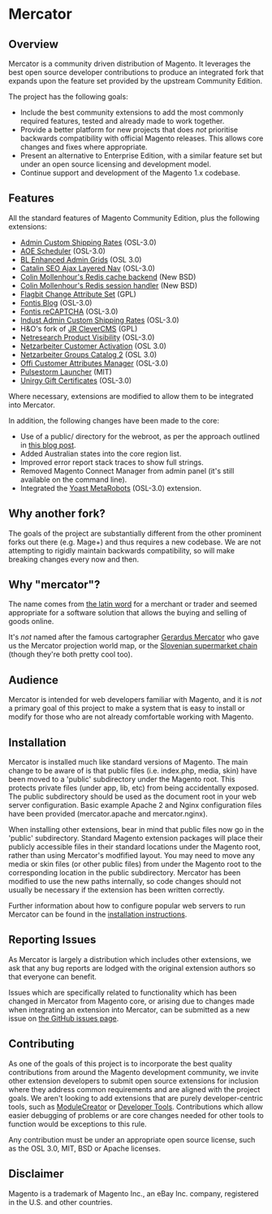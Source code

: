 Mercator
========

Overview
--------

Mercator is a community driven distribution of Magento. It leverages the best open source developer contributions to produce an integrated fork that expands upon the feature set provided by the upstream Community Edition.

The project has the following goals:

* Include the best community extensions to add the most commonly required features, tested and already made to work together.
* Provide a better platform for new projects that does *not* prioritise backwards compatibility with official Magento releases. This allows core changes and fixes where appropriate.
* Present an alternative to Enterprise Edition, with a similar feature set but under an open source licensing and development model.
* Continue support and development of the Magento 1.x codebase.


Features
--------

All the standard features of Magento Community Edition, plus the following extensions:

* [Admin Custom Shipping Rates](http://www.magentocommerce.com/magento-connect/admin-custom-shipping-rate.html) (OSL-3.0)
* [AOE Scheduler](https://github.com/fbrnc/Aoe_Scheduler) (OSL-3.0)
* [BL Enhanced Admin Grids](https://github.com/mage-eag/mage-enhanced-admin-grids) (OSL 3.0)
* [Catalin SEO Ajax Layered Nav](http://www.magentocommerce.com/magento-connect/layered-navigation-seo-6101.html) (OSL-3.0)
* [Colin Mollenhour's Redis cache backend](https://github.com/colinmollenhour/Cm_Cache_Backend_Redis) (New BSD)
* [Colin Mollenhour's Redis session handler](https://github.com/colinmollenhour/Cm_RedisSession) (New BSD)
* [Flagbit Change Attribute Set](https://github.com/Flagbit/Magento-ChangeAttributeSet) (GPL)
* [Fontis Blog](https://github.com/fontis/fontis_blog) (OSL-3.0)
* [Fontis reCAPTCHA](https://github.com/fontis/fontis_recaptcha) (OSL-3.0)
* [Indust Admin Custom Shipping Rates](http://www.magentocommerce.com/magento-connect/admin-custom-shipping-rate.html) (OSL-3.0)
* H&O's fork of [JR CleverCMS](https://github.com/ho-nl/magento-clever-cms) (GPL)
* [Netresearch Product Visibility](https://github.com/netresearch/Magento-Productvisibility) (OSL-3.0)
* [Netzarbeiter Customer Activation](https://github.com/Vinai/customer-activation) (OSL 3.0)
* [Netzarbeiter Groups Catalog 2](https://github.com/Vinai/groupscatalog2) (OSL 3.0)
* [Offi Customer Attributes Manager](http://www.magentocommerce.com/magento-connect/customer-attributes-manager-5092.html) (OSL-3.0)
* [Pulsestorm Launcher](https://github.com/astorm/PulsestormLauncher) (MIT)
* [Unirgy Gift Certificates](http://www.unirgy.com/products/ugiftcert/) (OSL-3.0)

Where necessary, extensions are modified to allow them to be integrated into Mercator.

In addition, the following changes have been made to the core:

* Use of a public/ directory for the webroot, as per the approach outlined in [this blog post](http://www.fontis.com.au/blog/magento/move-magento-private-files-outside-docroot).
* Added Australian states into the core region list.
* Improved error report stack traces to show full strings.
* Removed Magento Connect Manager from admin panel (it's still available on the command line).
* Integrated the [Yoast MetaRobots](http://www.magentocommerce.com/magento-connect/yoast-metarobots.html) (OSL-3.0) extension.


Why another fork?
-----------------

The goals of the project are substantially different from the other prominent forks out there (e.g. Mage+) and thus requires a new codebase. We are not attempting to rigidly maintain backwards compatibility, so will make breaking changes every now and then.


Why "mercator"?
---------------

The name comes from [the latin word](http://en.wiktionary.org/wiki/mercator) for a merchant or trader and seemed appropriate for a software solution that allows the buying and selling of goods online.

It's *not* named after the famous cartographer [Gerardus Mercator](http://en.wikipedia.org/wiki/Gerardus_Mercator) who gave us the Mercator projection world map, or the [Slovenian supermarket chain](http://en.wikipedia.org/wiki/Mercator_%28retail%29) (though they're both pretty cool too).


Audience
--------

Mercator is intended for web developers familiar with Magento, and it is *not* a primary goal of this project to make a system that is easy to install or modify for those who are not already comfortable working with Magento.


Installation
------------

Mercator is installed much like standard versions of Magento. The main change to be aware of is that public files (i.e. index.php, media, skin) have been moved to a 'public' subdirectory under the Magento root. This protects private files (under app, lib, etc) from being accidentally exposed. The public subdirectory should be used as the document root in your web server configuration. Basic example Apache 2 and Nginx configuration files have been provided (mercator.apache and mercator.nginx).

When installing other extensions, bear in mind that public files now go in the 'public' subdirectory. Standard Magento extension packages will place their publicly accessible files in their standard locations under the Magento root, rather than using Mercator's modfified layout. You may need to move any media or skin files (or other public files) from under the Magento root to the corresponding location in the public subdirectory. Mercator has been modified to use the new paths internally, so code changes should not usually be necessary if the extension has been written correctly.

Further information about how to configure popular web servers to run Mercator can be found in the [installation instructions](https://github.com/fontis/mercator/wiki/Installing-Mercator).


Reporting Issues
----------------

As Mercator is largely a distribution which includes other extensions, we ask that any bug reports are lodged with the original extension authors so that everyone can benefit.

Issues which are specifically related to functionality which has been changed in Mercator from Magento core, or arising due to changes made when integrating an extension into Mercator, can be submitted as a new issue on [the GitHub issues page](https://github.com/fontis/mercator/issues).


Contributing
------------

As one of the goals of this project is to incorporate the best quality contributions from around the Magento development community, we invite other extension developers to submit open source extensions for inclusion where they address common requirements and are aligned with the project goals. We aren't looking to add extensions that are purely developer-centric tools, such as [ModuleCreator](http://www.magentocommerce.com/magento-connect/modulecreator.html) or [Developer Tools](https://github.com/DoghouseMedia/Dhmedia_Devel--Magento-Developer-Tools-). Contributions which allow easier debugging of problems or are core changes needed for other tools to function would be exceptions to this rule.

Any contribution must be under an appropriate open source license, such as the OSL 3.0, MIT, BSD or Apache licenses.


Disclaimer
----------

Magento is a trademark of Magento Inc., an eBay Inc. company, registered in the U.S. and other countries.
